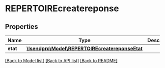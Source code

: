 # REPERTOIREcreatereponse

## Properties
Name | Type | Description | Notes
------------ | ------------- | ------------- | -------------
**etat** | [**\Isendpro\Model\REPERTOIREcreatereponseEtat**](REPERTOIREcreatereponseEtat.md) |  | [optional] 

[[Back to Model list]](../README.md#documentation-for-models) [[Back to API list]](../README.md#documentation-for-api-endpoints) [[Back to README]](../README.md)


